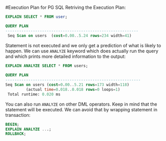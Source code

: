 #Execution Plan for PG SQL
Retriving the Execution Plan:
```sql
EXPLAIN SELECT * FROM user;

QUERY PLAN
----------------------------------------------------------
 Seq Scan on users  (cost=0.00..5.24 rows=234 width=41)
```
Statement is not executed and we only get a prediction of what is likely to happen.
We can use `ANALYZE` keyword which does actually run the query and which prints more detailed information to the output:
```sql
EXPLAIN ANALYZE SELECT * FROM users;
 
QUERY PLAN
-----------------------------------------------------------
Seq Scan on users (cost=0.00..5.21 rows=173 width=118)
         (actual time=0.018..0.018 rows=0 loops=1)
 Total runtime: 0.020 ms
```
You can also run `ANALYZE` on other DML operators. Keep in mind that the statement will be executed.
We can avoid that by wrapping statement in transaction:
```sql
BEGIN;
EXPLAIN ANALYZE ...;
ROLLBACK;
```
